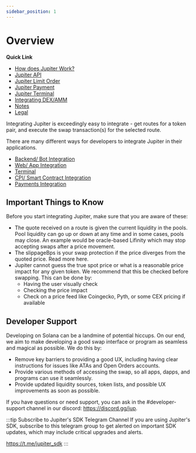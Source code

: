 ```yaml
---
sidebar_position: 1
---
```


# Overview

**Quick Link**

- [How does Jupiter Work?](/docs/how-does-jupiter-work)
- [Jupiter API](/docs/category/jupiter-api)
- [Jupiter Limit Order](/docs/category/limit-order)
- [Jupiter Payment](/docs/getting-started/using-api-for-payments)
- [Jupiter Terminal](/docs/getting-started/jupiter-terminal)
- [Integrating DEX/AMM](/docs/category/integrating-dexamm)
- [Notes](/docs/category/notes)
- [Legal](/docs/category/legal)

Integrating Jupiter is exceedingly easy to integrate - get routes for a token pair, and execute the swap transaction(s) for the selected route.

There are many different ways for developers to integrate Jupiter in their applications.

- [Backend/ Bot Integration](./integrating-jupiter/backend-bot-integration)
- [Web/ App Integration](./integrating-jupiter/web-app-integration/web-app-integration)
- [Terminal](./integrating-jupiter/jupiter-terminal)
- [CPI/ Smart Contract Integration](./integrating-jupiter/cpi-smart-contract-integration)
- [Payments Integration](./integrating-jupiter/using-api-for-payments)

## Important Things to Know

Before you start integrating Jupiter, make sure that you are aware of these:

- The quote received on a route is given the current liquidity in the pools. Pool liquidity can go up or down at any time and in some cases, pools may close. An example would be oracle-based Lifinity which may stop accepting swaps after a price movement.
- The slippageBps is your swap protection if the price diverges from the quoted price. Read more here.
- Jupiter cannot guess the true spot price or what is a reasonable price impact for any given token. We recommend that this be checked before swapping. This can be done by:
  - Having the user visually check 
  - Checking the price impact
  - Check on a price feed like Coingecko, Pyth, or some CEX pricing if available


## Developer Support

Developing on Solana can be a landmine of potential hiccups. On our end, we aim to make developing a good swap interface or program as seamless and magical as possible. We do this by:

- Remove key barriers to providing a good UX, including having clear instructions for issues like ATAs and Open Orders accounts.
- Provide various methods of accessing the swap, so all apps, dapps, and programs can use it seamlessly.
- Provide updated liquidity sources, token lists, and possible UX improvements as soon as possible.

If you have questions or need support, you can ask in the #developer-support channel in our discord:  https://discord.gg/jup.


:::tip Subscribe to Jupiter's SDK Telegram Channel
If you are using Jupiter's SDK, subscribe to this telegram group to get alerted on important SDK updates, which may include critical upgrades and alerts.

https://t.me/jupiter_sdk
:::